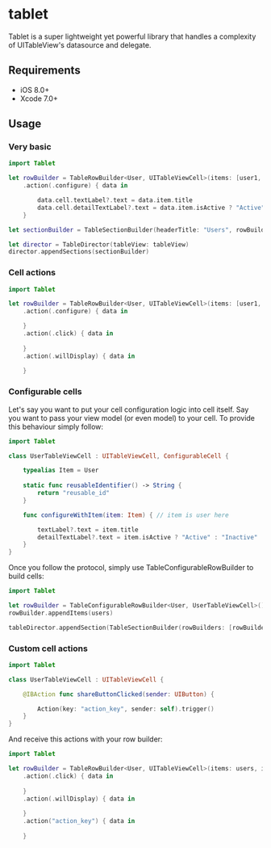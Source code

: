 # tablet

Tablet is a super lightweight yet powerful library that handles a complexity of UITableView's datasource and delegate.

## Requirements

- iOS 8.0+
- Xcode 7.0+

## Usage

### Very basic

```swift
import Tablet

let rowBuilder = TableRowBuilder<User, UITableViewCell>(items: [user1, user2, user3], id: "reusable_id")
	.action(.configure) { data in

		data.cell.textLabel?.text = data.item.title
		data.cell.detailTextLabel?.text = data.item.isActive ? "Active" : "Inactive"
	}

let sectionBuilder = TableSectionBuilder(headerTitle: "Users", rowBuilders: [rowBuilder])

let director = TableDirector(tableView: tableView)
director.appendSections(sectionBuilder)
```

### Cell actions

```swift
import Tablet

let rowBuilder = TableRowBuilder<User, UITableViewCell>(items: [user1, user2, user3], id: "reusable_id")
	.action(.configure) { data in

	}
	.action(.click) { data in
		
	}
	.action(.willDisplay) { data in
		
	}
```

### Configurable cells

Let's say you want to put your cell configuration logic into cell itself. Say you want to pass your view model (or even model) to your cell.
To provide this behaviour simply follow:

```swift
import Tablet

class UserTableViewCell : UITableViewCell, ConfigurableCell {

    typealias Item = User
    
    static func reusableIdentifier() -> String {
        return "reusable_id"
    }

    func configureWithItem(item: Item) { // item is user here

    	textLabel?.text = item.title
		detailTextLabel?.text = item.isActive ? "Active" : "Inactive"
    }
}
```
Once you follow the protocol, simply use TableConfigurableRowBuilder to build cells:

```swift
import Tablet

let rowBuilder = TableConfigurableRowBuilder<User, UserTableViewCell>()
rowBuilder.appendItems(users)

tableDirector.appendSection(TableSectionBuilder(rowBuilders: [rowBuilder]))
```

### Custom cell actions
```swift
import Tablet

class UserTableViewCell : UITableViewCell {

	@IBAction func shareButtonClicked(sender: UIButton) {

		Action(key: "action_key", sender: self).trigger()
	}
}
```
And receive this actions with your row builder:
```swift
import Tablet

let rowBuilder = TableRowBuilder<User, UITableViewCell>(items: users, id: "reusable_id")
	.action(.click) { data in
		
	}
	.action(.willDisplay) { data in
		
	}
	.action("action_key") { data in
		
	}
```